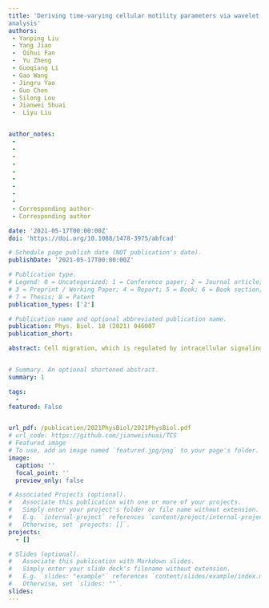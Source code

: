 ```yaml
---
title: 'Deriving time-varying cellular motility parameters via wavelet
analysis'
authors:
 - Yanping Liu
 - Yang Jiao
 -  Qihui Fan
 -  Yu Zheng
 - Guoqiang Li
 - Gao Wang
 - Jingru Yao
 - Guo Chen
 - Silong Lou
 - Jianwei Shuai
 -  Liyu Liu


author_notes:
 - 
 - 
 -  
 -  
 - 
 - 
 - 
 - 
 - 
 - Corresponding author- 
 - Corresponding author

date: '2021-05-17T00:00:00Z'
doi: 'https://doi.org/10.1088/1478-3975/abfcad'

# Schedule page publish date (NOT publication's date).
publishDate: '2021-05-17T00:00:00Z'

# Publication type.
# Legend: 0 = Uncategorized; 1 = Conference paper; 2 = Journal article;
# 3 = Preprint / Working Paper; 4 = Report; 5 = Book; 6 = Book section;
# 7 = Thesis; 8 = Patent
publication_types: ['2']

# Publication name and optional abbreviated publication name.
publication: Phys. Biol. 18 (2021) 046007
publication_short: 

abstract: Cell migration, which is regulated by intracellular signaling pathways (ICSP) and extracellular matrix (ECM), plays an indispensable role in many physiological and pathological process such as normal tissue development and cancer metastasis. However, there is a lack of rigorous and quantitative tools for analyzing the time-varying characteristics of cell migration in heterogeneous microenvironment, resulted from, e.g. the time-dependent local stiffness due to microstructural remodeling by migrating cells. Here, we develop a wavelet-analysis approach to derive the time-dependent motility parameters from cell migration trajectories, based on the time-varying persistent random walk model. In particular, the wavelet denoising and wavelet transform are employed to analyze migration velocities and obtain the wavelet power spectrum. Subsequently,the time-dependent motility parameters are derived via Lorentzian power spectrum. Our results based on synthetic data indicate the superiority of the method for estimating the intrinsic transient motility parameters, robust against a variety of stochastic noises. We also carry out a systematic parameter study and elaborate the effects of parameter selection on the performance of the method. Moreover, we demonstrate the utility of our approach via analyzing experimental data of in vitro cell migration in distinct microenvironments, including the migration of MDA-MB-231 cells in confined micro-channel arrays and correlated migration of MCF-10A cells due to ECM-mediated mechanical coupling. Our analysis shows that our approach can be as a powerful tool to accurately derive the time-dependent motility parameters, and further analyze the time-dependent characteristics of cell migration regulated by complex microenvironment.


# Summary. An optional shortened abstract.
summary: 1

tags:
  - 
featured: False


url_pdf: /publication/2021PhysBiol/2021PhysBiol.pdf
# url_code: https://github.com/jianweishuai/TCS
# Featured image
# To use, add an image named `featured.jpg/png` to your page's folder.
image:
  caption: ''
  focal_point: ''
  preview_only: false

# Associated Projects (optional).
#   Associate this publication with one or more of your projects.
#   Simply enter your project's folder or file name without extension.
#   E.g. `internal-project` references `content/project/internal-project/index.md`.
#   Otherwise, set `projects: []`.
projects:
  - []

# Slides (optional).
#   Associate this publication with Markdown slides.
#   Simply enter your slide deck's filename without extension.
#   E.g. `slides: "example"` references `content/slides/example/index.md`.
#   Otherwise, set `slides: ""`.
slides:
---
```




